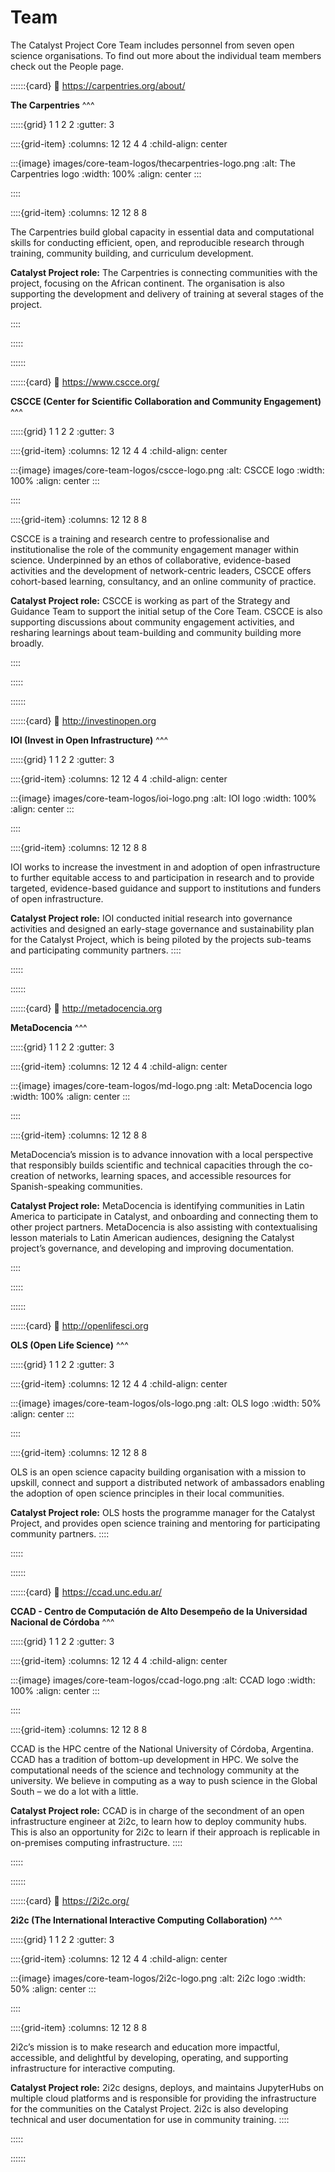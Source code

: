 # Team

The Catalyst Project Core Team includes personnel from seven open science organisations. To find out more about the individual team members check out the People page.

::::::{card}
:link: https://carpentries.org/about/

**The Carpentries**
^^^

:::::{grid} 1 1 2 2
:gutter: 3

::::{grid-item}
:columns: 12 12 4 4
:child-align: center

:::{image} images/core-team-logos/thecarpentries-logo.png
:alt: The Carpentries logo
:width: 100%
:align: center
:::

::::

::::{grid-item}
:columns: 12 12 8 8

The Carpentries build global capacity in essential data and computational skills for conducting efficient, open, and reproducible research through training, community building, and curriculum development.

**Catalyst Project role:** The Carpentries is connecting communities with the project, focusing on the African continent. The organisation is also supporting the development and delivery of training at several stages of the project.

::::

:::::

::::::

::::::{card}
:link: https://www.cscce.org/

**CSCCE (Center for Scientific Collaboration and Community Engagement)**
^^^

:::::{grid} 1 1 2 2
:gutter: 3

::::{grid-item}
:columns: 12 12 4 4
:child-align: center

:::{image} images/core-team-logos/cscce-logo.png
:alt: CSCCE logo
:width: 100%
:align: center
:::

::::

::::{grid-item}
:columns: 12 12 8 8

CSCCE is a training and research centre to professionalise and institutionalise the role of the community engagement manager within science. Underpinned by an ethos of collaborative, evidence-based activities and the development of network-centric leaders, CSCCE offers cohort-based learning, consultancy, and an online community of practice.

**Catalyst Project role:** CSCCE is working as part of the Strategy and Guidance Team to support the initial setup of the Core Team. CSCCE is also supporting discussions about community engagement activities, and resharing learnings about team-building and community building more broadly.

::::

:::::

::::::

::::::{card}
:link: http://investinopen.org

**IOI (Invest in Open Infrastructure)**
^^^

:::::{grid} 1 1 2 2
:gutter: 3

::::{grid-item}
:columns: 12 12 4 4
:child-align: center

:::{image} images/core-team-logos/ioi-logo.png
:alt: IOI logo
:width: 100%
:align: center
:::

::::

::::{grid-item}
:columns: 12 12 8 8

IOI works to increase the investment in and adoption of open infrastructure to further equitable access to and participation in research and to provide targeted, evidence-based guidance and support to institutions and funders of open infrastructure.

**Catalyst Project role:** IOI conducted initial research into governance activities and designed an early-stage governance and sustainability plan for the Catalyst Project, which is being piloted by the projects sub-teams and participating community partners.
::::

:::::

::::::

::::::{card}
:link: http://metadocencia.org

**MetaDocencia**
^^^

:::::{grid} 1 1 2 2
:gutter: 3

::::{grid-item}
:columns: 12 12 4 4
:child-align: center

:::{image} images/core-team-logos/md-logo.png
:alt: MetaDocencia logo
:width: 100%
:align: center
:::

::::

::::{grid-item}
:columns: 12 12 8 8

MetaDocencia’s mission is to advance innovation with a local perspective that responsibly builds scientific and technical capacities through the co-creation of networks, learning spaces, and accessible resources for Spanish-speaking communities.

**Catalyst Project role:** MetaDocencia is identifying communities in Latin America to participate in Catalyst, and onboarding and connecting them to other project partners. MetaDocencia is also assisting with contextualising lesson materials to Latin American audiences, designing the Catalyst project’s governance, and developing and improving documentation.

::::

:::::

::::::

::::::{card} 
:link: http://openlifesci.org

**OLS (Open Life Science)**
^^^

:::::{grid} 1 1 2 2
:gutter: 3

::::{grid-item}
:columns: 12 12 4 4
:child-align: center

:::{image} images/core-team-logos/ols-logo.png
:alt: OLS logo
:width: 50%
:align: center
:::

::::

::::{grid-item}
:columns: 12 12 8 8

OLS is an open science capacity building organisation with a mission to upskill, connect and support a distributed network of ambassadors enabling the adoption of open science principles in their local communities.

**Catalyst Project role:** OLS hosts the programme manager for the Catalyst Project, and provides open science training and mentoring for participating community partners. 
::::

:::::

::::::

::::::{card} 
:link: https://ccad.unc.edu.ar/

**CCAD - Centro de Computación de Alto Desempeño de la Universidad Nacional de Córdoba**
^^^

:::::{grid} 1 1 2 2
:gutter: 3

::::{grid-item}
:columns: 12 12 4 4
:child-align: center

:::{image} images/core-team-logos/ccad-logo.png
:alt: CCAD logo
:width: 100%
:align: center
:::

::::

::::{grid-item}
:columns: 12 12 8 8

CCAD is the HPC centre of the National University of Córdoba, Argentina. CCAD has a tradition of bottom-up development in HPC. We solve the computational needs of the science and technology community at the university. We believe in computing as a way to push science in the Global South – we do a lot with a little.

**Catalyst Project role:** CCAD is in charge of the secondment of an open infrastructure engineer at 2i2c, to learn how to deploy community hubs. This is also an opportunity for 2i2c to learn if their approach is replicable in on-premises computing infrastructure.
::::

:::::

::::::

::::::{card} 
:link: https://2i2c.org/

**2i2c (The International Interactive Computing Collaboration)**
^^^

:::::{grid} 1 1 2 2
:gutter: 3

::::{grid-item}
:columns: 12 12 4 4
:child-align: center

:::{image} images/core-team-logos/2i2c-logo.png
:alt: 2i2c logo
:width: 50%
:align: center
:::

::::

::::{grid-item}
:columns: 12 12 8 8

2i2c’s mission is to make research and education more impactful, accessible, and delightful by developing, operating, and supporting infrastructure for interactive computing.

**Catalyst Project role:** 2i2c designs, deploys, and maintains JupyterHubs on multiple cloud platforms and is responsible for providing the infrastructure for the communities on the Catalyst Project. 2i2c is also developing technical and user documentation for use in community training.
::::

:::::

::::::
